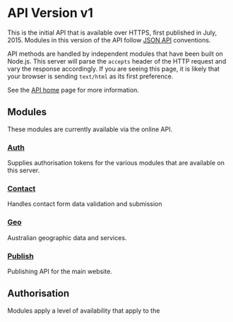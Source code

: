 # API Version v1
This is the initial API that is available over HTTPS, first published in July, 2015. Modules in this version of the API follow [JSON API](http://jsonapi.org/) conventions.

API methods are handled by independent modules that have been built on Node.js. This server will parse the `accepts` header of the HTTP request and vary the response accordingly. If you are seeing this page, it is likely that your browser is sending `text/html` as its first preference.

See the [API home](../) page for more information.

## Modules

These modules are currently available via the online API.

### [Auth](auth/)
Supplies authorisation tokens for the various modules that are available on this server.

### [Contact](contact/)
Handles contact form data validation and submission

### [Geo](geo/)
Australian geographic data and services.

### [Publish](publish/)
Publishing API for the main website.

## Authorisation

Modules apply a level of availability that apply to the 